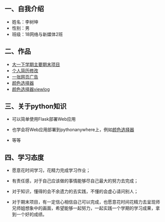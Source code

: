 ## 一、自我介绍

* 姓名：李树坤
* 性别：男
* 班级：18网络与新媒体2班

## 二、作品

* [大一下学期主要期末项目](https://shuken7418.gitee.io/)
* [个人简历修改](https://shuken7418.gitee.io/resume/)
* [一张网页广告](http://shuken7418.gitee.io/chuangyi/)
* [颜色选择器](http://shuken7418.pythonanywhere.com/)
* [颜色选择器viewlog](http://shuken7418.pythonanywhere.com/viewlog)

## 三、关于python知识

* 可以简单使用Flask部署Web应用

* 也学会将Web应用部署到pythonanywhere上，例如[颜色选择器](http://shuken7418.pythonanywhere.com/)

* 等等

## 四、学习态度

* 愿意花时间学习，花精力完成学习作业；

* 有责任感，对于自己应该做的事情能够尽自己最大的努力去完成；

* 对于知识，懂得的会不余遗力的去实践，不懂的会虚心请问别人；

* 对于期末项目，有一定信心相信自己可以完成，也愿意花时间花精力去呈现师兄师姐想象中的画面，希望能够一起努力，一起实践一个学期的学习成果，拿到一个好的成绩。
